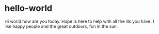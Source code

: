 # hello-world
Hi world how are you today. Hope is here to help with all the ills you have.
I like happy people and the great outdoors, fun in the sun.
